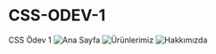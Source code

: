 # CSS-ODEV-1
CSS Ödev 1
![Ana Sayfa](https://user-images.githubusercontent.com/106728477/195998572-44944a3a-21be-4267-9d27-6075b480bb7f.jpg)
![Ürünlerimiz](https://user-images.githubusercontent.com/106728477/195998596-67d25ab4-3e2e-4ae3-a678-715964d9863b.jpg)
![Hakkımızda](https://user-images.githubusercontent.com/106728477/195998602-bf4f5ca7-d09f-4d22-9618-83297b562b8b.jpg)
